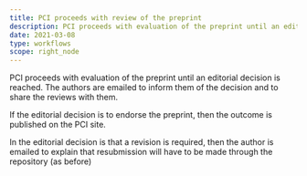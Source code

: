 ```yaml
---
title: PCI proceeds with review of the preprint
description: PCI proceeds with evaluation of the preprint until an editorial decision is reached.
date: 2021-03-08
type: workflows
scope: right_node
---
```


PCI proceeds with evaluation of the preprint until an editorial decision is reached. The authors are emailed to inform them of the decision and to share the reviews with them.
   
If the editorial decision is to endorse the preprint, then the outcome is published on the PCI site.

In the editorial decision is that a revision is required, then the author is emailed to explain that resubmission will have to be made through the repository (as before)

